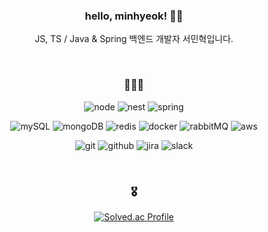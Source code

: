 <div align=center>

### hello, minhyeok! 👋🏽

<p>JS, TS / Java & Spring 백엔드 개발자 서민혁입니다.</p>

</div>

<div align=center>

<br>

### 👨🏽‍💻

![node](https://img.shields.io/badge/-Node.js-43853D?style=flat&logo=node.js&logoColor=ffffff)
![nest](https://img.shields.io/badge/-Nest.js-0E0E0F?style=flat&logo=nestJs&logoColor=E0234E)
![spring](https://img.shields.io/badge/-Spring-6CB52C?style=flat&logo=Spring&logoColor=ffffff)

![mySQL](https://img.shields.io/badge/-mySQL-00758F?style=flat&logo=mysql&logoColor=F29111)
![mongoDB](https://img.shields.io/badge/-MongoDB-4FA33E?style=flat&logo=mongodb&logoColor=ffffff)
![redis](https://img.shields.io/badge/-Redis-161F32?style=flat&logo=redis&logoColor=BF2F27)
![docker](https://img.shields.io/badge/-Docker-1D63ED?style=flat&logo=docker&logoColor)
![rabbitMQ](https://img.shields.io/badge/-RabbitMQ-FF6600?style=flat&logo=rabbitmq&logoColor=ffffff)
![aws](https://img.shields.io/badge/-AWS-232F3E?style=flat&logo=AmazonAWS&logoColor=CC8132)

![git](https://img.shields.io/badge/-Git-F34C28?style=flat&logo=git&logoColor=F0F0E8)
![github](https://img.shields.io/badge/-Github-1C2127?style=flat&logo=github&logoColor=ADBAC7)
![jira](https://img.shields.io/badge/-Jira-0561DB?style=flat&logo=jira)
![slack](https://img.shields.io/badge/-Slack-541555?style=flat&logo=slack&logoColor=ECB22E)

<br>

### 🎖️

[![Solved.ac Profile](http://mazassumnida.wtf/api/v2/generate_badge?boj=sky300z)](https://solved.ac/sky300z/)

</div>

<!--
<div align=center>
<p>엔지니어로서 성장에 초점을 두고 있습니다.</p>
[![mahns's GitHub stats](https://github-readme-stats.vercel.app/api?username=mahns1201&title_color=FF0000&bg_color=262626&text_color=ffffff&show_icons=true&icon_color=fdf42a&hide_border=true)](https://github.com/anuraghazra/github-readme-stats)
</div>

[https://img.shields.io/badge/-Vue.js-green?style=flat&logo=vue.js](https://img.shields.io/badge/-Vue.js-green?style=flat&logo=vue.js)
[https://img.shields.io/badge/-SCSS-ff69b4?style=flat&logo=sass&logoColor=ffffff](https://img.shields.io/badge/-SCSS-ff69b4?style=flat&logo=sass&logoColor=ffffff)
[https://img.shields.io/badge/-Tailwind-blue?style=flat&logo=TailwindCSS](https://img.shields.io/badge/-Tailwind-blue?style=flat&logo=TailwindCSS)

#### Studying
![Java](https://img.shields.io/badge/-Java-white?style=flat&logo=java&logoColor=ff0000)
![Spring](https://img.shields.io/badge/-Spring-green?style=flat&logo=spring&logoColor=ffffff)
-->
